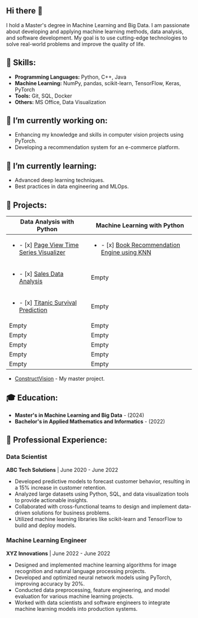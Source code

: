 ## Hi there 👋
I hold a Master's degree in Machine Learning and Big Data. I am passionate about developing and applying machine learning methods, data analysis, and software development. My goal is to use cutting-edge technologies to solve real-world problems and improve the quality of life.

## 🔧 Skills:
- **Programming Languages:** Python, C++, Java
- **Machine Learning:** NumPy, pandas, scikit-learn, TensorFlow, Keras, PyTorch
- **Tools:** Git, SQL, Docker
- **Others:** MS Office, Data Visualization

## 🔭 I’m currently working on:
- Enhancing my knowledge and skills in computer vision projects using PyTorch.
- Developing a recommendation system for an e-commerce platform.

## 🌱 I’m currently learning:
- Advanced deep learning techniques.
- Best practices in data engineering and MLOps.

## 🌟 Projects:
|Data Analysis with Python|Machine Learning with Python|
|---|---|
|<ul><li>- [x] [Page View Time Series Visualizer](https://github.com/zyf2021/Page-View-Time-Series-Visualizer) </li></ul> |<ul><li>- [x] [Book Recommendation Engine using KNN](https://github.com/zyf2021/fcc_book_recommendation_knn) </li></ul>|
|<ul><li>- [x] [Sales Data Analysis](https://github.com/zyf2021/Sales-Data-Analysis.git) </li></ul>|Empty|
|<ul><li>- [x] [Titanic Survival Prediction](https://github.com/zyf2021/Titanic-Survival-Prediction/tree/main) </li></ul>|Empty|
|Empty|Empty|
|Empty|Empty|
|Empty|Empty|
|Empty|Empty|
|Empty|Empty|


- [ConstructVision]([https://github.com/yana-ivanova/housing-price-prediction](https://github.com/zyf2021/construct_vision/tree/master)) - My master project.


<!-- ## 📫 Contact Me:
- **Email:** yana.ivanova@example.com
- **LinkedIn:** [linkedin.com/in/yana-ivanova](https://linkedin.com/in/yana-ivanova)
- **GitHub:** [github.com/yana-ivanova](https://github.com/yana-ivanova) -->

## 🎓 Education:
- **Master's in Machine Learning and Big Data** - (2024)
- **Bachelor's in Applied Mathematics and Informatics** - (2022)

## 💼 Professional Experience:

### Data Scientist
**ABC Tech Solutions** | June 2020 - June 2022
- Developed predictive models to forecast customer behavior, resulting in a 15% increase in customer retention.
- Analyzed large datasets using Python, SQL, and data visualization tools to provide actionable insights.
- Collaborated with cross-functional teams to design and implement data-driven solutions for business problems.
- Utilized machine learning libraries like scikit-learn and TensorFlow to build and deploy models.

### Machine Learning Engineer
**XYZ Innovations** | June 2022 - June 2022
- Designed and implemented machine learning algorithms for image recognition and natural language processing projects.
- Developed and optimized neural network models using PyTorch, improving accuracy by 20%.
- Conducted data preprocessing, feature engineering, and model evaluation for various machine learning projects.
- Worked with data scientists and software engineers to integrate machine learning models into production systems.

<!--
**zyf2021/zyf2021** is a ✨ _special_ ✨ repository because its `README.md` (this file) appears on your GitHub profile.

Here are some ideas to get you started:

- 🔭 I’m currently working on ...
- 🌱 I’m currently learning ...
- 👯 I’m looking to collaborate on ...
- 🤔 I’m looking for help with ...
- 💬 Ask me about ...
- 📫 How to reach me: ...
- 😄 Pronouns: ...
- ⚡ Fun fact: ...
-->
